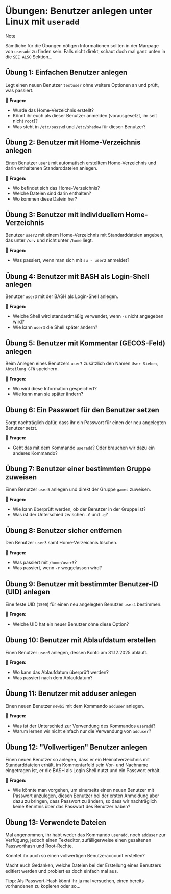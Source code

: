 # Übungen: Benutzer anlegen unter Linux mit `useradd`

>[!NOTE]
> Sämtliche für die Übungen nötigen Informationen sollten in der Manpage von `useradd` zu finden sein. Falls nicht direkt, schaut doch mal ganz unten in die `SEE ALSO` Sektion...

## Übung 1: Einfachen Benutzer anlegen
Legt einen neuen Benutzer `testuser` ohne weitere Optionen an und prüft, was passiert.

🔹 **Fragen:**
- Wurde das Home-Verzeichnis erstellt?
- Könnt ihr euch als dieser Benutzer anmelden (vorausgesetzt, ihr seit nicht `root`)?
- Was steht in `/etc/passwd` und `/etc/shadow` für diesen Benutzer?

## Übung 2: Benutzer mit Home-Verzeichnis anlegen
Einen Benutzer `user1` mit automatisch erstelltem Home-Verzeichnis und darin enthaltenen Standarddateien anlegen.

🔹 **Fragen:**
- Wo befindet sich das Home-Verzeichnis?
- Welche Dateien sind darin enthalten?
- Wo kommen diese Datein her?

## Übung 3: Benutzer mit individuellem Home-Verzeichnis
Benutzer `user2` mit einem Home-Verzeichnis mit Standarddateien angeben, das unter `/srv` und nicht unter `/home` liegt.

🔹 **Fragen:**
- Was passiert, wenn man sich mit `su - user2` anmeldet?

## Übung 4: Benutzer mit BASH als Login-Shell anlegen
Benutzer `user3` mit der BASH als Login-Shell anlegen.

🔹 **Fragen:**
- Welche Shell wird standardmäßig verwendet, wenn `-s` nicht angegeben wird?
- Wie kann `user3` die Shell später ändern?

## Übung 5: Benutzer mit Kommentar (GECOS-Feld) anlegen
Beim Anlegen eines Benutzers `user7` zusätzlich den Namen `User Sieben, Abteilung GFN` speichern.

🔹 **Fragen:**
- Wo wird diese Information gespeichert?
- Wie kann man sie später ändern?

## Übung 6: Ein Passwort für den Benutzer setzen
Sorgt nachträglich dafür, dass ihr ein Passwort für einen der neu angelegten Benutzer setzt.

🔹 **Fragen:**
- Geht das mit dem Kommando `useradd`? Oder brauchen wir dazu ein anderes Kommando?

## Übung 7: Benutzer einer bestimmten Gruppe zuweisen
Einen Benutzer `user5` anlegen und direkt der Gruppe `games` zuweisen.

🔹 **Fragen:**
- Wie kann überprüft werden, ob der Benutzer in der Gruppe ist?
- Was ist der Unterschied zwischen `-G` und `-g`?

## Übung 8: Benutzer sicher entfernen
Den Benutzer `user3` samt Home-Verzeichnis löschen.

🔹 **Fragen:**
- Was passiert mit `/home/user3`?
- Was passiert, wenn `-r` weggelassen wird?

## Übung 9: Benutzer mit bestimmter Benutzer-ID (UID) anlegen
Eine feste UID (`1500`) für einen neu angelegten Benutzer `user4` bestimmen.

🔹 **Fragen:**
- Welche UID hat ein neuer Benutzer ohne diese Option?

## Übung 10: Benutzer mit Ablaufdatum erstellen
Einen Benutzer `user6` anlegen, dessen Konto am 31.12.2025 abläuft.

🔹 **Fragen:**
- Wo kann das Ablaufdatum überprüft werden?
- Was passiert nach dem Ablaufdatum?

## Übung 11: Benutzer mit adduser anlegen
Einen neuen Benutzer `newbi` mit dem Kommando `adduser` anlegen.

🔹 **Fragen:**
- Was ist der Unterschied zur Verwendung des Kommandos `useradd`?
- Warum lernen wir nicht einfach nur die Verwendung von `adduser`?

## Übung 12: "Vollwertigen" Benutzer anlegen
Einen neuen Benutzer so anlegen, dass er ein Heimatverzeichnis mit Standarddateien erhält, im Kommentarfeld sein Vor- und Nachname eingetragen ist, er die BASH als Login Shell nutzt und ein Passwort erhält.

🔹 **Fragen:**
* Wie könnte man vorgehen, um einerseits einen neuen Benutzer mit Passwort anzulegen, diesen Benutzer bei der ersten Anmeldung aber dazu zu bringen, dass Passwort zu ändern, so dass wir nachträglich keine Kenntnis über das Passwort des Benutzer haben?

## Übung 13: Verwendete Dateien
Mal angenommen, ihr habt weder das Kommando `useradd`, noch `adduser` zur Verfügung, jedoch einen Texteditor, zufälligerweise einen gesaltenen Passworthash und Root-Rechte. 

Könntet ihr auch so einen vollwertigen Benutzeraccount erstellen?

Macht euch Gedanken, welche Dateien bei der Erstellung eines Benutzers editiert werden und probiert es doch einfach mal aus.

Tipp: Als Passwort-Hash könnt ihr ja mal versuchen, einen bereits vorhandenen zu kopieren oder so...
